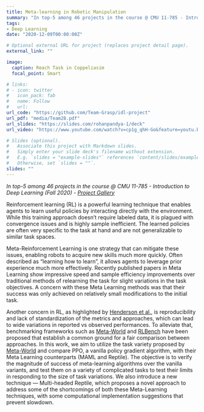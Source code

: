 ```yaml
---
title: Meta-learning in Robotic Manipulation
summary: "In top-5 among 46 projects in the course @ CMU 11-785 - Introduction to Deep Learning (Fall 2020) - [Project Gallery](https://deeplearning.cs.cmu.edu/F20/gallery/gallery.html)"
tags:
- Deep Learning
date: "2020-12-09T00:00:00Z"

# Optional external URL for project (replaces project detail page).
external_link: ""

image:
  caption: Reach Task in Coppeliasim 
  focal_point: Smart

# links:
# - icon: twitter
#   icon_pack: fab
#   name: Follow
#   url: 
url_code: "https://github.com/Team-Grasp/idl-project"
url_pdf: "media/Team28.pdf"
url_slides: "https://slides.com/rohanpandya-1/deck"
url_video: "https://www.youtube.com/watch?v=cp1g_qhH-Go&feature=youtu.be"

# Slides (optional).
#   Associate this project with Markdown slides.
#   Simply enter your slide deck's filename without extension.
#   E.g. `slides = "example-slides"` references `content/slides/example-slides.md`.
#   Otherwise, set `slides = ""`.
slides: ""
---
```


_In top-5 among 46 projects in the course @ CMU 11-785 - Introduction to Deep Learning (Fall 2020) - [Project Gallery](https://deeplearning.cs.cmu.edu/F20/gallery/gallery.html)_

Reinforcement learning (RL) is a powerful learning technique that enables agents to learn useful policies by interacting directly with the environment. While this training approach doesn’t require labeled data, it is plagued with convergence issues and is highly sample inefficient. The learned policies are often very specific to the task at hand and are not generalizable to similar task spaces. 

Meta-Reinforcement Learning is one strategy that can mitigate these issues, enabling robots to acquire new skills much more quickly. Often described as “learning how to learn”, it allows agents to leverage prior experience much more effectively. Recently published papers in Meta Learning show impressive speed and sample efficiency improvements over traditional methods of relearning the task for slight variations in the task
objectives. A concern with these Meta Learning methods was that their success was only achieved on relatively small modifications to the initial task. 

Another concern in RL, as highlighted by [Henderson et al.](https://arxiv.org/abs/1709.06560), is reproducibility and lack of standardization of the metrics and approaches, which can lead to wide variations in reported vs observed performances. To alleviate that, benchmarking frameworks such as [Meta-World](https://arxiv.org/abs/1910.10897) and [RLBench](https://arxiv.org/abs/1909.12271) have been proposed that establish a common ground for a fair comparison between approaches. In this work, we aim to utilize the task variety proposed by [Meta-World](https://arxiv.org/abs/1910.10897) and compare PPO, a vanilla policy gradient algorithm, with their Meta Learning counterparts (MAML and Reptile). The objective is to verify the magnitude of success of meta-learning algorithms over the vanilla variants, and test them on a variety of complicated tasks to test their limits in responding to the size of task variations. We also introduce a new technique — Multi-headed Reptile, which proposes a novel approach to address some of the shortcomings of both these Meta-Learning techniques, with some computational implementation suggestions that prevent slowdown.